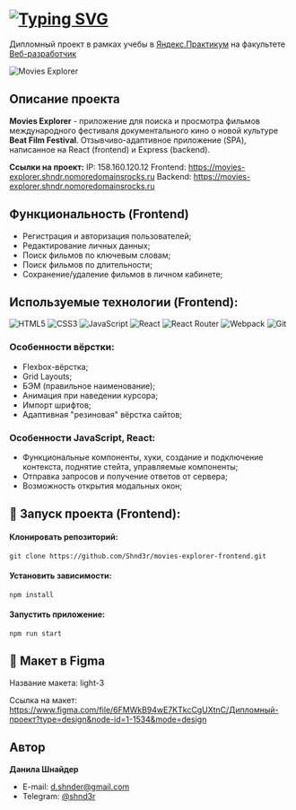 # [![Typing SVG](https://readme-typing-svg.demolab.com?font=Fira+Code&size=30&pause=1000&random=false&width=500&lines=Movies-explorer.+Frontend)](https://git.io/typing-svg)
Дипломный проект в рамках учебы в [Яндекс.Практикум](https://practicum.yandex.ru/) на факультете [Веб-разработчик](https://practicum.yandex.ru/web/)

![Movies Explorer](https://github.com/Shnd3r/movies-explorer-frontend/assets/116545792/d7b88042-4d5d-4d38-8df1-01385ed146ee)

## Описание проекта
**Movies Explorer** - приложение для поиска и просмотра фильмов международного фестиваля документального кино о новой культуре **Beat Film Festival**. Отзывчиво-адаптивное приложение (SPA), написанное на React (frontend) и Express (backend).

**Ссылки на проект:**
IP: 158.160.120.12
Frontend: https://movies-explorer.shndr.nomoredomainsrocks.ru
Backend: https://movies-explorer.shndr.nomoredomainsrocks.ru 

## Функциональность (Frontend)
* Регистрация и авторизация пользователей;
* Редактирование личных данных;
* Поиск фильмов по ключевым словам;
* Поиск фильмов по длительности;
* Сохранение/удаление фильмов в личном кабинете;

## Используемые технологии (Frontend):
![HTML5](https://img.shields.io/badge/html5-%23E34F26.svg?style=for-the-badge&logo=html5&logoColor=white) 
![CSS3](https://img.shields.io/badge/css3-%231572B6.svg?style=for-the-badge&logo=css3&logoColor=white)
![JavaScript](https://img.shields.io/badge/javascript-%23323330.svg?style=for-the-badge&logo=javascript&logoColor=%23F7DF1E)
![React](https://img.shields.io/badge/react-%2320232a.svg?style=for-the-badge&logo=react&logoColor=%2361DAFB)
![React Router](https://img.shields.io/badge/React_Router-CA4245?style=for-the-badge&logo=react-router&logoColor=white)
![Webpack](https://img.shields.io/badge/webpack-%238DD6F9.svg?style=for-the-badge&logo=webpack&logoColor=black)
![Git](https://img.shields.io/badge/git-%23F05033.svg?style=for-the-badge&logo=git&logoColor=white)

### Особенности вёрстки:
* Flexbox-вёрстка;
* Grid Layouts;
* БЭМ (правильное наименование);
* Анимация при наведении курсора;
* Импорт шрифтов;
* Адаптивная "резиновая" вёрстка сайтов;

### Особенности JavaScript, React:
* Функциональные компоненты, хуки, создание и подключение контекста, поднятие стейта, управляемые компоненты;
* Отправка запросов и получение ответов от сервера;
* Возможность открытия модальных окон;

## 🚀 Запуск проекта (Frontend):

#### Клонировать репозиторий:
```
git clone https://github.com/Shnd3r/movies-explorer-frontend.git
```
#### Установить зависимости:
```
npm install
```
#### Запустить приложение:
```
npm run start
```

## 🎨 Макет в Figma
Название макета: light-3

Ссылка на макет: https://www.figma.com/file/6FMWkB94wE7KTkcCgUXtnC/Дипломный-проект?type=design&node-id=1-1534&mode=design

## Автор

**Данила Шнайдер**

- E-mail: [d.shnder@gmail.com](mailto:d.shnder@gmail.com)
- Telegram: [@shnd3r](https://t.me/shnd3r)

